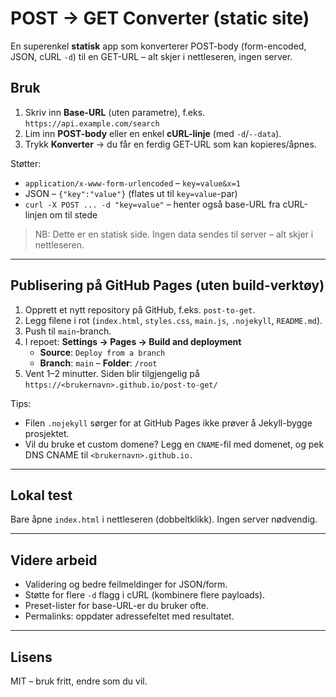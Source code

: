 # POST → GET Converter (static site)

En superenkel **statisk** app som konverterer POST-body (form-encoded, JSON, cURL `-d`) til en GET-URL – alt skjer i nettleseren, ingen server.

## Bruk
1. Skriv inn **Base-URL** (uten parametre), f.eks. `https://api.example.com/search`
2. Lim inn **POST-body** eller en enkel **cURL-linje** (med `-d`/`--data`).
3. Trykk **Konverter** → du får en ferdig GET-URL som kan kopieres/åpnes.

Støtter:
- `application/x-www-form-urlencoded` – `key=value&x=1`
- JSON – `{"key":"value"}` (flates ut til `key=value`-par)
- `curl -X POST ... -d "key=value"` – henter også base-URL fra cURL-linjen om til stede

> NB: Dette er en statisk side. Ingen data sendes til server – alt skjer i nettleseren.

---

## Publisering på GitHub Pages (uten build-verktøy)
1. Opprett et nytt repository på GitHub, f.eks. `post-to-get`.
2. Legg filene i rot (`index.html`, `styles.css`, `main.js`, `.nojekyll`, `README.md`).
3. Push til `main`-branch.
4. I repoet: **Settings → Pages → Build and deployment**
   - **Source**: `Deploy from a branch`
   - **Branch**: `main` – **Folder**: `/root`
5. Vent 1–2 minutter. Siden blir tilgjengelig på `https://<brukernavn>.github.io/post-to-get/`

Tips:
- Filen `.nojekyll` sørger for at GitHub Pages ikke prøver å Jekyll-bygge prosjektet.
- Vil du bruke et custom domene? Legg en `CNAME`-fil med domenet, og pek DNS CNAME til `<brukernavn>.github.io.`

---

## Lokal test
Bare åpne `index.html` i nettleseren (dobbeltklikk). Ingen server nødvendig.

---

## Videre arbeid
- Validering og bedre feilmeldinger for JSON/form.
- Støtte for flere `-d` flagg i cURL (kombinere flere payloads).
- Preset-lister for base-URL-er du bruker ofte.
- Permalinks: oppdater adressefeltet med resultatet.

---

## Lisens
MIT – bruk fritt, endre som du vil.
